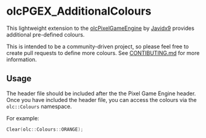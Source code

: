 # olcPGEX_AdditionalColours

This lightweight extension to the [olcPixelGameEngine](https://github.com/OneLoneCoder/olcPixelGameEngine) by [Javidx9](https://github.com/OneLoneCoder) provides additional pre-defined colours.

This is intended to be a community-driven project, so please feel free to create pull requests to define more colours. See [CONTIBUTING.md](https://github.com/matt-hayward/olcPGEX_AdditionalColours/blob/develop/CONTRIBUTING.md) for more information.

## Usage

The header file should be included after the the Pixel Game Engine header. Once you have included the header file, you can access the colours via the `olc::Colours` namespace.

For example:

```cpp
Clear(olc::Colours::ORANGE);
```